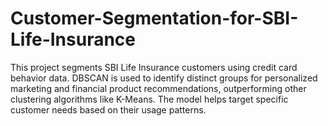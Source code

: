 # Customer-Segmentation-for-SBI-Life-Insurance
This project segments SBI Life Insurance customers using credit card behavior data. DBSCAN is used to identify distinct groups for personalized marketing and financial product recommendations, outperforming other clustering algorithms like K-Means. The model helps target specific customer needs based on their usage patterns.
